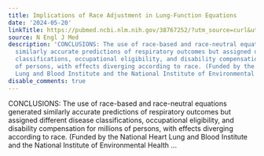 ```yaml
---
title: Implications of Race Adjustment in Lung-Function Equations
date: '2024-05-20'
linkTitle: https://pubmed.ncbi.nlm.nih.gov/38767252/?utm_source=curl&utm_medium=rss&utm_campaign=pubmed-2&utm_content=1LIK-026Y9bjRE4xDQ231BSa89BnY4O2Rfi-9WXQd8C31C6cqE&fc=20211015124055&ff=20240521183000&v=2.18.0.post9+e462414
source: N Engl J Med
description: 'CONCLUSIONS: The use of race-based and race-neutral equations generated
  similarly accurate predictions of respiratory outcomes but assigned different disease
  classifications, occupational eligibility, and disability compensation for millions
  of persons, with effects diverging according to race. (Funded by the National Heart
  Lung and Blood Institute and the National Institute of Environmental Health ...'
disable_comments: true
---
```

CONCLUSIONS: The use of race-based and race-neutral equations generated similarly accurate predictions of respiratory outcomes but assigned different disease classifications, occupational eligibility, and disability compensation for millions of persons, with effects diverging according to race. (Funded by the National Heart Lung and Blood Institute and the National Institute of Environmental Health ...